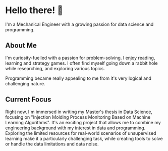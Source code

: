 # Hello there! 👋

I'm a Mechanical Engineer with a growing passion for data science and programming.

## About Me

I'm curiosity-fuelled with a passion for problem-solving. I enjoy reading, learning and strategy games.
I often find myself going down a rabbit hole while researching, and exploring various topics.

Programming became really appealing to me from it's very logical and challenging nature.

## Current Focus

Right now, I'm immersed in writing my Master's thesis in Data Science, focusing on "Injection Molding Process Monitoring Based on Machine Learning Algorithms". It's an exciting project that allows me to combine my engineering background with my interest in data and programming. Exploring the limited resources for real-world scenarios of unsupervised learning make it a particularly challenging task, while creating tools to solve or handle the data limitations and data noise.

